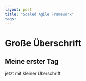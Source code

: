 ```yaml
---
layout: post
title: "Scaled Agile Framework"
tags:
---
```


# Große Überschrift

## Meine erster Tag


jetzt mit kleiner Überschrift

